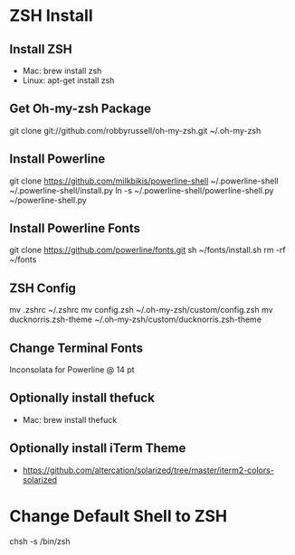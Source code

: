 # ZSH Install

## Install ZSH
* Mac: brew install zsh
* Linux: apt-get install zsh

## Get Oh-my-zsh Package
git clone git://github.com/robbyrussell/oh-my-zsh.git ~/.oh-my-zsh

## Install Powerline
git clone https://github.com/milkbikis/powerline-shell ~/.powerline-shell
~/.powerline-shell/install.py
ln -s ~/.powerline-shell/powerline-shell.py ~/powerline-shell.py

## Install Powerline Fonts
git clone https://github.com/powerline/fonts.git
sh ~/fonts/install.sh
rm -rf ~/fonts

## ZSH Config
mv .zshrc ~/.zshrc
mv config.zsh ~/.oh-my-zsh/custom/config.zsh
mv ducknorris.zsh-theme ~/.oh-my-zsh/custom/ducknorris.zsh-theme

## Change Terminal Fonts
Inconsolata for Powerline @ 14 pt

## Optionally install thefuck
* Mac: brew install thefuck

## Optionally install iTerm Theme
* https://github.com/altercation/solarized/tree/master/iterm2-colors-solarized

# Change Default Shell to ZSH
chsh -s /bin/zsh
